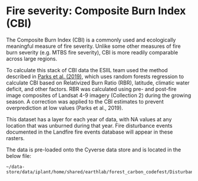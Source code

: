# Fire severity: Composite Burn Index (CBI)

The Composite Burn Index (CBI) is a commonly used and ecologically meaningful measure of fire severity. Unlike some other measures of fire burn severity (e.g. MTBS fire severity), CBI is more readily comparable across large regions.

To calculate this stack of CBI data the ESIIL team used the method described in [Parks et al. (2019)](https://www.mdpi.com/2072-4292/11/14/1735), which uses random forests regression to calculate CBI based on Relativized Burn Ratio (RBR), latitude, climatic water deficit, and other factors. RBR was calculated using pre- and post-fire image composites of Landsat 4-9 imagery (Collection 2) during the growing season. A correction was applied to the CBI estimates to prevent overprediction at low values (Parks et al., 2019).

This dataset has a layer for each year of data, with NA values at any location that was unburned during that year. Fire disturbance events documented in the Landfire fire events database will appear in these rasters.

The data is pre-loaded onto the Cyverse data store and is located in the below file:

```
~/data-store/data/iplant/home/shared/earthlab/forest_carbon_codefest/Disturbance/SR_landfire_fire_events_cbi_bc.tif
```
